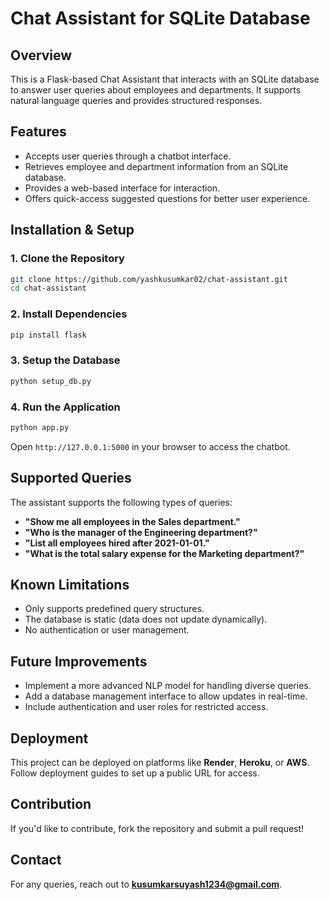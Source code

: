 # Chat Assistant for SQLite Database

## Overview
This is a Flask-based Chat Assistant that interacts with an SQLite database to answer user queries about employees and departments. It supports natural language queries and provides structured responses.

## Features
- Accepts user queries through a chatbot interface.
- Retrieves employee and department information from an SQLite database.
- Provides a web-based interface for interaction.
- Offers quick-access suggested questions for better user experience.

## Installation & Setup

### **1. Clone the Repository**
```bash
git clone https://github.com/yashkusumkar02/chat-assistant.git
cd chat-assistant
```

### **2. Install Dependencies**
```bash
pip install flask
```

### **3. Setup the Database**
```bash
python setup_db.py
```

### **4. Run the Application**
```bash
python app.py
```

Open `http://127.0.0.1:5000` in your browser to access the chatbot.

## Supported Queries
The assistant supports the following types of queries:
- **"Show me all employees in the Sales department."**
- **"Who is the manager of the Engineering department?"**
- **"List all employees hired after 2021-01-01."**
- **"What is the total salary expense for the Marketing department?"**

## Known Limitations
- Only supports predefined query structures.
- The database is static (data does not update dynamically).
- No authentication or user management.

## Future Improvements
- Implement a more advanced NLP model for handling diverse queries.
- Add a database management interface to allow updates in real-time.
- Include authentication and user roles for restricted access.

## Deployment
This project can be deployed on platforms like **Render**, **Heroku**, or **AWS**. Follow deployment guides to set up a public URL for access.

## Contribution
If you'd like to contribute, fork the repository and submit a pull request!

## Contact
For any queries, reach out to **kusumkarsuyash1234@gmail.com**.
